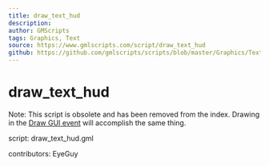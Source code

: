 ```yaml
---
title: draw_text_hud
description: 
author: GMScripts
tags: Graphics, Text
source: https://www.gmlscripts.com/script/draw_text_hud
github: https://github.com/gmlscripts/scripts/blob/master/Graphics/Text/draw_text_hud.gml
---
```


draw_text_hud
=============

Note: This script is obsolete and has been removed from the index.
Drawing in the [Draw GUI event] will accomplish the same thing.

script: draw_text_hud.gml

contributors: EyeGuy

[Draw GUI event]: https://manual-en.yoyogames.com/#t=The_Asset_Editors%2FObject_Properties%2FDraw_Events.htm
